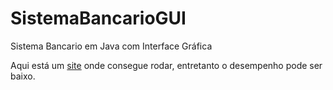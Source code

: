 # SistemaBancarioGUI
 Sistema Bancario em Java com Interface Gráfica

 Aqui está um <a href="https://replit.com/@inkma/SistemaBancarioGUI">site</a> onde consegue rodar, entretanto o desempenho pode ser baixo.
